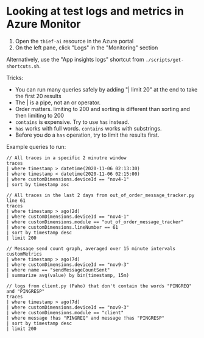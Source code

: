 # Looking at test logs and metrics in Azure Monitor

1. Open the `thief-ai` resource in the Azure portal
2. On the left pane, click "Logs" in the "Monitoring" section

Alternatively, use the "App insights logs" shortcut from `./scripts/get-shortcuts.sh`.

Tricks:
* You can run many queries safely by adding "| limit 20" at the end to take the first 20 results
* The | is a pipe, not an or operator.
* Order matters.  limiting to 200 and sorting is different than sorting and then limiting to 200
* `contains` is expensive.  Try to use `has` instead.
* `has` works with full words.  `contains` works with substrings.
* Before you do a `has` operation, try to limit the results first.

Example queries to run:

```
// All traces in a specific 2 minutre window
traces
| where timestamp > datetime(2020-11-06 02:13:30) 
| where timestamp < datetime(2020-11-06 02:15:00) 
| where customDimensions.deviceId == "nov4-1"
| sort by timestamp asc
```

```
// All traces in the last 2 days from out_of_order_message_tracker.py line 61
traces
| where timestamp > ago(2d)
| where customDimensions.deviceId == "nov4-1"
| where customDimensions.module == "out_of_order_message_tracker" 
| where customDimensions.lineNumber == 61
| sort by timestamp desc
| limit 200
```

```
// Message send count graph, averaged over 15 minute intervals
customMetrics
| where timestamp > ago(7d)
| where customDimensions.deviceId == "nov9-3"
| where name == "sendMessageCountSent"
| summarize avg(value) by bin(timestamp, 15m) 
```

```
// logs from client.py (Paho) that don't contain the words "PINGREQ" and "PINGRESP"
traces
| where timestamp > ago(7d)
| where customDimensions.deviceId == "nov9-3"  
| where customDimensions.module == "client"
| where message !has "PINGREQ" and message !has "PINGRESP"
| sort by timestamp desc
| limit 200
```

